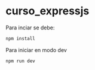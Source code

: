 # curso_expressjs

Para inciar se debe:
```bash
npm install
```
Para iniciar en modo dev
```bash
npm run dev
```